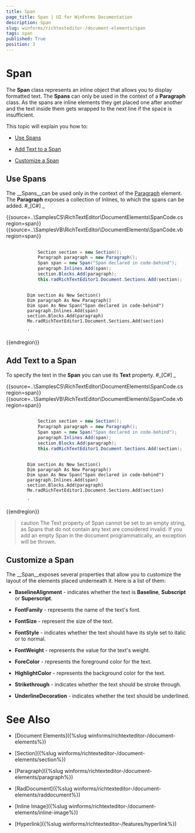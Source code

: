 ```yaml
---
title: Span
page_title: Span | UI for WinForms Documentation
description: Span
slug: winforms/richtexteditor-/document-elements/span
tags: span
published: True
position: 3
---
```


# Span



The __Span__ class represents an inline object that allows you to display formatted text. The __Spans__ can only be
        used in the context of a __Paragraph__ class. As the spans are inline elements they get placed one after another and the text inside them
        gets wrapped to the next line if the space is insufficient.
      

This topic will explain you how to:

* [Use Spans](#use-spans)

* [Add Text to a Span](#add-text-to-a-span)

* [Customize a Span](#customize-a-span)

## Use Spans

The __Spans__can be used only in the context of the [Paragraph](4A8EFD5F-9604-4998-9FD2-8959E640E141) element.
          The __Paragraph__ exposes a collection of Inlines, to which the spans can be added.
        #_[C#] _

	



{{source=..\SamplesCS\RichTextEditor\DocumentElements\SpanCode.cs region=span}} 
{{source=..\SamplesVB\RichTextEditor\DocumentElements\SpanCode.vb region=span}} 

````C#
            
            Section section = new Section();
            Paragraph paragraph = new Paragraph();
            Span span = new Span("Span declared in code-behind");
            paragraph.Inlines.Add(span);
            section.Blocks.Add(paragraph);
            this.radRichTextEditor1.Document.Sections.Add(section);
````
````VB.NET

        Dim section As New Section()
        Dim paragraph As New Paragraph()
        Dim span As New Span("Span declared in code-behind")
        paragraph.Inlines.Add(span)
        section.Blocks.Add(paragraph)
        Me.radRichTextEditor1.Document.Sections.Add(section)

        '
````

{{endregion}} 




## Add Text to a Span

To specify the text in the __Span__ you can use its __Text__ property.
        #_[C#] _

	



{{source=..\SamplesCS\RichTextEditor\DocumentElements\SpanCode.cs region=span}} 
{{source=..\SamplesVB\RichTextEditor\DocumentElements\SpanCode.vb region=span}} 

````C#
            
            Section section = new Section();
            Paragraph paragraph = new Paragraph();
            Span span = new Span("Span declared in code-behind");
            paragraph.Inlines.Add(span);
            section.Blocks.Add(paragraph);
            this.radRichTextEditor1.Document.Sections.Add(section);
````
````VB.NET

        Dim section As New Section()
        Dim paragraph As New Paragraph()
        Dim span As New Span("Span declared in code-behind")
        paragraph.Inlines.Add(span)
        section.Blocks.Add(paragraph)
        Me.radRichTextEditor1.Document.Sections.Add(section)

        '
````

{{endregion}} 




>caution The Text property of Span cannot be set to an empty string, as Spans that do not contain any text are considered invalid. If you add an empty
            Span in the document programmatically, an exception will be thrown.
>


## Customize a Span

The __Span__exposes several properties that allow you to customize the layout of the elements placed underneath it. Here is a list of them:
        

* __BaselineAlignment__ - indicates whether the text is __Baseline__, __Subscript__ or 
              __Superscript__.
            

* __FontFamily__ - represents the name of the text's font.
            

* __FontSize__ - represent the size of the text.
            

* __FontStyle__ - indicates whether the text should have its style set to italic or to normal.
            

* __FontWeight__ - represents the value for the text's weight.
            

* __ForeColor__ - represents the foreground color for the text.
            

* __HighlightColor__ - represents the background color for the text.
            

* __Strikethrough__ - indicates whether the text should be stroke through.
            

* __UnderlineDecoration__ - indicates whether the text should be underlined.
            

# See Also

 * [Document Elements]({%slug winforms/richtexteditor-/document-elements%})

 * [Section]({%slug winforms/richtexteditor-/document-elements/section%})

 * [Paragraph]({%slug winforms/richtexteditor-/document-elements/paragraph%})

 * [RadDocument]({%slug winforms/richtexteditor-/document-elements/raddocument%})

 * [Inline Image]({%slug winforms/richtexteditor-/document-elements/inline-image%})

 * [Hyperlink]({%slug winforms/richtexteditor-/features/hyperlink%})
